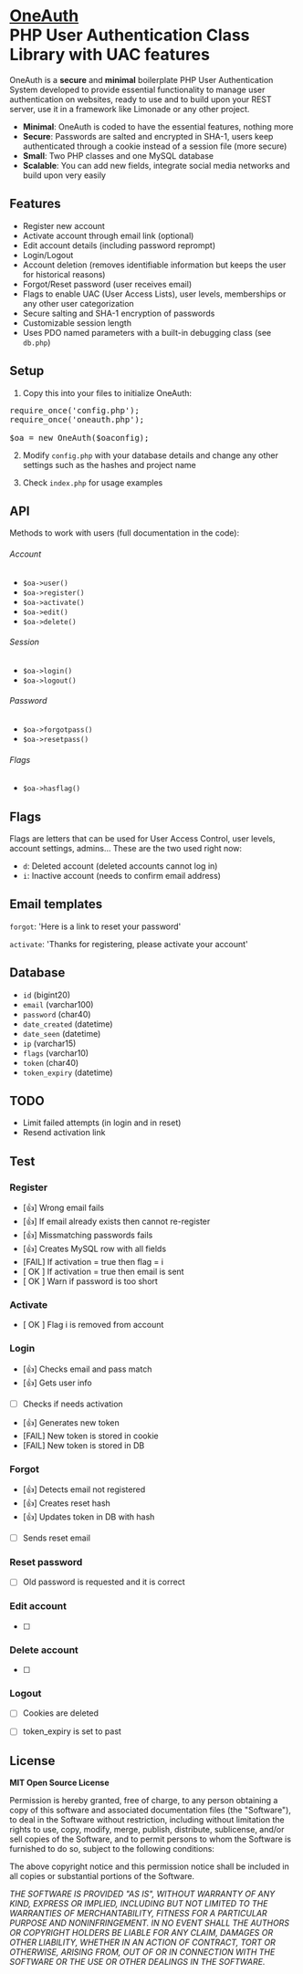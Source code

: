 # [OneAuth](https://github.com/luckyshot/OneAuth) <br>PHP User Authentication Class Library with UAC features

OneAuth is a **secure** and **minimal** boilerplate PHP User Authentication System developed to provide essential functionality to manage user authentication on websites, ready to use and to build upon your REST server, use it in a framework like Limonade or any other project.

* **Minimal**: OneAuth is coded to have the essential features, nothing more
* **Secure**: Passwords are salted and encrypted in SHA-1, users keep authenticated through a cookie instead of a session file (more secure)
* **Small**: Two PHP classes and one MySQL database
* **Scalable**: You can add new fields, integrate social media networks and build upon very easily


## Features

- Register new account
- Activate account through email link (optional)
- Edit account details (including password reprompt)
- Login/Logout
- Account deletion (removes identifiable information but keeps the user for historical reasons)
- Forgot/Reset password (user receives email)
- Flags to enable UAC (User Access Lists), user levels, memberships or any other user categorization
- Secure salting and SHA-1 encryption of passwords
- Customizable session length
- Uses PDO named parameters with a built-in debugging class (see <code>db.php</code>)


## Setup

1. Copy this into your files to initialize OneAuth:
<pre>require_once('config.php');
require_once('oneauth.php');

$oa = new OneAuth($oaconfig);</pre>

2. Modify <code>config.php</code> with your database details and change any other settings such as the hashes and project name

3. Check <code>index.php</code> for usage examples


## API

Methods to work with users (full documentation in the code):

###### Account

- <code>$oa->user()</code>
- <code>$oa->register()</code>
- <code>$oa->activate()</code>
- <code>$oa->edit()</code>
- <code>$oa->delete()</code>

###### Session

- <code>$oa->login()</code>
- <code>$oa->logout()</code>

###### Password

- <code>$oa->forgotpass()</code>
- <code>$oa->resetpass()</code>

###### Flags

- <code>$oa->hasflag()</code>



## Flags

Flags are letters that can be used for User Access Control, user levels, account settings, admins&hellip; These are the two used right now:

- <code>d</code>: Deleted account (deleted accounts cannot log in)
- <code>i</code>: Inactive account (needs to confirm email address)



## Email templates

<code>forgot</code>: 'Here is a link to reset your password'

<code>activate</code>: 	'Thanks for registering, please activate your account'



## Database

* `id` (bigint20)
* `email` (varchar100)
* `password` (char40)
* `date_created` (datetime)
* `date_seen` (datetime)
* `ip` (varchar15)
* `flags` (varchar10)
* `token` (char40)
* `token_expiry` (datetime)




## TODO

- Limit failed attempts (in login and in reset)
- Resend activation link




## Test

### Register

- [:+1:] Wrong email fails
- [:+1:] If email already exists then cannot re-register
- [:+1:] Missmatching passwords fails
- [:+1:] Creates MySQL row with all fields
- [FAIL] If activation = true then flag = i
- [ OK ] If activation = true then email is sent
- [ OK ] Warn if password is too short

### Activate

- [ OK ] Flag i is removed from account

### Login

- [:+1:] Checks email and pass match
- [:+1:] Gets user info
- [  ] Checks if needs activation
- [:+1:] Generates new token
- [FAIL] New token is stored in cookie
- [FAIL] New token is stored in DB

### Forgot

- [:+1:] Detects email not registered
- [:+1:] Creates reset hash
- [:+1:] Updates token in DB with hash
- [  ] Sends reset email

### Reset password

- [  ] Old password is requested and it is correct

### Edit account

- [  ] 

### Delete account

- [  ] 

### Logout

- [  ] Cookies are deleted
- [  ] token_expiry is set to past


## License

**MIT Open Source License**

Permission is hereby granted, free of charge, to any person obtaining a copy of this software and associated documentation files (the "Software"), to deal in the Software without restriction, including without limitation the rights to use, copy, modify, merge, publish, distribute, sublicense, and/or sell copies of the Software, and to permit persons to whom the Software is furnished to do so, subject to the following conditions:

The above copyright notice and this permission notice shall be included in all copies or substantial portions of the Software.

_THE SOFTWARE IS PROVIDED "AS IS", WITHOUT WARRANTY OF ANY KIND, EXPRESS OR IMPLIED, INCLUDING BUT NOT LIMITED TO THE WARRANTIES OF MERCHANTABILITY, FITNESS FOR A PARTICULAR PURPOSE AND NONINFRINGEMENT. IN NO EVENT SHALL THE AUTHORS OR COPYRIGHT HOLDERS BE LIABLE FOR ANY CLAIM, DAMAGES OR OTHER LIABILITY, WHETHER IN AN ACTION OF CONTRACT, TORT OR OTHERWISE, ARISING FROM, OUT OF OR IN CONNECTION WITH THE SOFTWARE OR THE USE OR OTHER DEALINGS IN THE SOFTWARE._
